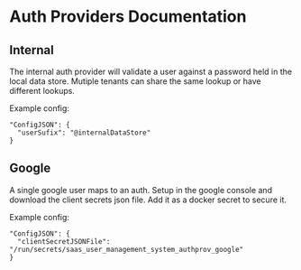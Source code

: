 # Auth Providers Documentation


## Internal

The internal auth provider will validate a user against a password held in the local data store.
Mutiple tenants can share the same lookup or have different lookups.

Example config:
```
"ConfigJSON": {
  "userSufix": "@internalDataStore"
}
```



## Google

A single google user maps to an auth. Setup in the google console and download the client secrets json file. Add it as a docker secret to secure it.

Example config:
```
"ConfigJSON": {
  "clientSecretJSONFile": "/run/secrets/saas_user_management_system_authprov_google"
}
```



